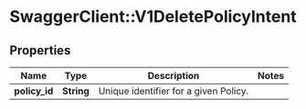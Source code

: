 # SwaggerClient::V1DeletePolicyIntent

## Properties
Name | Type | Description | Notes
------------ | ------------- | ------------- | -------------
**policy_id** | **String** | Unique identifier for a given Policy. | 

